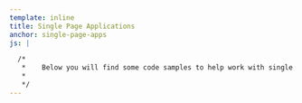 ```yaml
---
template: inline
title: Single Page Applications
anchor: single-page-apps
js: |

  /*
   *	Below you will find some code samples to help work with single page applications.
   *
   */
---
```


